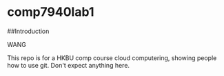 # comp7940lab1

##Introduction

WANG

This repo is for a HKBU comp course cloud computering, showing people how to use git. Don't expect anything here.
